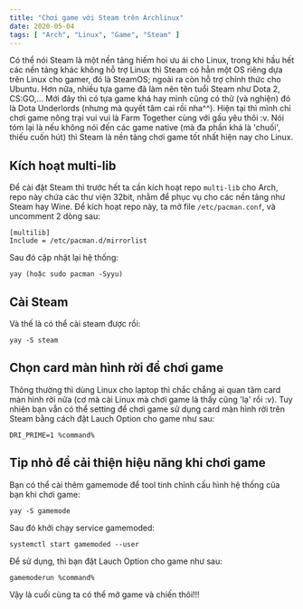 ```yaml
---
title: "Chơi game với Steam trên Archlinux"
date: 2020-05-04
tags: [ "Arch", "Linux", "Game", "Steam" ]
---
```


Có thể nói Steam là một nền tảng hiếm hoi ưu ái cho Linux, trong khi hầu hết các nền tảng khác không hỗ trợ Linux thì Steam có hẳn một OS riêng dựa trên Linux cho gamer, đó là SteamOS; ngoài ra còn hỗ trợ chính thức cho Ubuntu. Hơn nữa, nhiều tựa game đã làm nên tên tuổi Steam như Dota 2, CS:GO,... Mới đây thì có tựa game khá hay mình cũng có thử (và nghiện) đó là Dota Underlords (nhưng mà quyết tâm cai rồi nha^^). Hiện tại thì mình chỉ chơi game nông trại vui vui là Farm Together cùng với gấu yêu thôi :v. Nói tóm lại là nếu không nói đến các game native (mà đa phần khá là 'chuối', thiếu cuốn hút) thì Steam là nền tảng chơi game tốt nhất hiện nay cho Linux.

## Kích hoạt multi-lib

Để cài đặt Steam thì trước hết ta cần kích hoạt repo `multi-lib` cho Arch, repo này chứa các thư viện 32bit, nhằm để phục vụ cho các nền tảng như Steam hay Wine. Để kích hoạt repo này, ta mở file `/etc/pacman.conf`, và uncomment 2 dòng sau:

```shell
[multilib]
Include = /etc/pacman.d/mirrorlist
```

Sau đó cập nhật lại hệ thống:

```shell
yay (hoặc sudo pacman -Syyu)
```

## Cài Steam

Và thế là có thể cài steam được rồi:

```shell
yay -S steam
```

## Chọn card màn hình rời để chơi game

Thông thường thì dùng Linux cho laptop thì chắc chẳng ai quan tâm card màn hình rời nữa (cơ mà cài Linux mà chơi game là thấy cũng 'lạ' rồi :v). Tuy nhiên bạn vẫn có thể setting để chơi game sử dụng card màn hình rời trên Steam bằng cách đặt Lauch Option cho game như sau:

```shell
DRI_PRIME=1 %command%
```

## Tip nhỏ để cải thiện hiệu năng khi chơi game

Bạn có thể cài thêm gamemode để tool tinh chỉnh cấu hình hệ thống của bạn khi chơi game:

```shell
yay -S gamemode
```

Sau đó khởi chạy service gamemoded:

```shell
systemctl start gamemoded --user
```

Để sử dụng, thì bạn đặt Lauch Option cho game như sau:

```shell
gamemoderun %command%
```

Vậy là cuối cùng ta có thể mở game và chiến thôi!!!
